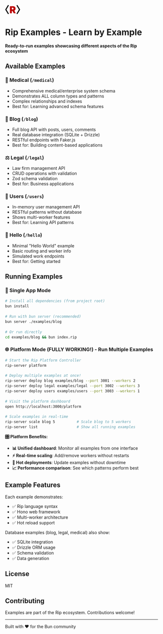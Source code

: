 <img src="/docs/rip-icon-512wa.png" style="width:50px" /> <br>

# Rip Examples - Learn by Example

**Ready-to-run examples showcasing different aspects of the Rip ecosystem**

## Available Examples

### 🏥 Medical (`/medical`)
- Comprehensive medical/enterprise system schema
- Demonstrates ALL column types and patterns
- Complex relationships and indexes
- Best for: Learning advanced schema features

### 📝 Blog (`/blog`)
- Full blog API with posts, users, comments
- Real database integration (SQLite + Drizzle)
- RESTful endpoints with Faker.js
- Best for: Building content-based applications

### ⚖️ Legal (`/legal`)
- Law firm management API
- CRUD operations with validation
- Zod schema validation
- Best for: Business applications

### 👥 Users (`/users`)
- In-memory user management API
- RESTful patterns without database
- Shows multi-worker features
- Best for: Learning API patterns

### 👋 Hello (`/hello`)
- Minimal "Hello World" example
- Basic routing and worker info
- Simulated work endpoints
- Best for: Getting started

## Running Examples

### **🎯 Single App Mode**
```bash
# Install all dependencies (from project root)
bun install

# Run with bun server (recommended)
bun server ./examples/blog

# Or run directly
cd examples/blog && bun index.rip
```

### **🌐 Platform Mode (FULLY WORKING!) - Run Multiple Examples**
```bash
# Start the Rip Platform Controller
rip-server platform

# Deploy multiple examples at once!
rip-server deploy blog examples/blog --port 3001 --workers 2
rip-server deploy legal examples/legal --port 3002 --workers 3
rip-server deploy users examples/users --port 3003 --workers 1

# Visit the platform dashboard
open http://localhost:3000/platform

# Scale examples in real-time
rip-server scale blog 5          # Scale blog to 5 workers
rip-server list                  # Show all running examples
```

**🎛️ Platform Benefits:**
- **📊 Unified dashboard**: Monitor all examples from one interface
- **⚡ Real-time scaling**: Add/remove workers without restarts
- **🔧 Hot deployments**: Update examples without downtime
- **📈 Performance comparison**: See which patterns perform best

## Example Features

Each example demonstrates:
- ✅ Rip language syntax
- ✅ Hono web framework
- ✅ Multi-worker architecture
- ✅ Hot reload support

Database examples (blog, legal, medical) also show:
- ✅ SQLite integration
- ✅ Drizzle ORM usage
- ✅ Schema validation
- ✅ Data generation

## License

MIT

## Contributing

Examples are part of the Rip ecosystem. Contributions welcome!

---

Built with ❤️ for the Bun community
